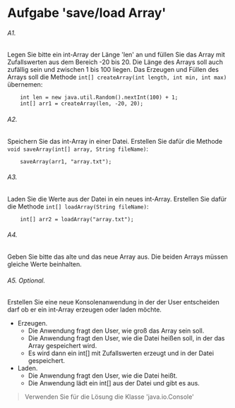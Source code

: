 # Aufgabe 'save/load Array'

###### A1.
Legen Sie bitte ein int-Array der Länge 'len' an und füllen Sie das Array mit Zufallswerten aus dem Bereich -20 bis 20.
Die Länge des Arrays soll auch zufällig sein und zwischen 1 bis 100 liegen. Das Erzeugen und Füllen des Arrays soll die Methode `int[] createArray(int length, int min, int max)` übernemen:

		int len = new java.util.Random().nextInt(100) + 1;
		int[] arr1 = createArray(len, -20, 20);

###### A2.
Speichern Sie das int-Array in einer Datei. 
Erstellen Sie dafür die Methode `void saveArray(int[] array, String fileName)`:

		saveArray(arr1, "array.txt");

###### A3.
Laden Sie die Werte aus der Datei in ein neues int-Array.
Erstellen Sie dafür die Methode `int[] loadArray(String fileName)`:

    	int[] arr2 = loadArray("array.txt");

###### A4.
Geben Sie bitte das alte und das neue Array aus. Die beiden Arrays müssen gleiche Werte beinhalten.

###### A5. Optional.
Erstellen Sie eine neue Konsolenanwendung in der der User entscheiden darf ob er ein int-Array erzeugen oder laden möchte.
- Erzeugen.
    - Die Anwendung fragt den User, wie groß das Array sein soll. 
    - Die Anwendung fragt den User, wie die Datei heißen soll, in der das Array gespeichert wird.
    - Es wird dann ein int[] mit Zufallswerten erzeugt und in der Datei gespeichert. 
- Laden. 
    - Die Anwendung fragt den User, wie die Datei heißt. 
    - Die Anwendung lädt ein int[] aus der Datei und gibt es aus. 

> Verwenden Sie für die Lösung die Klasse 'java.io.Console'
